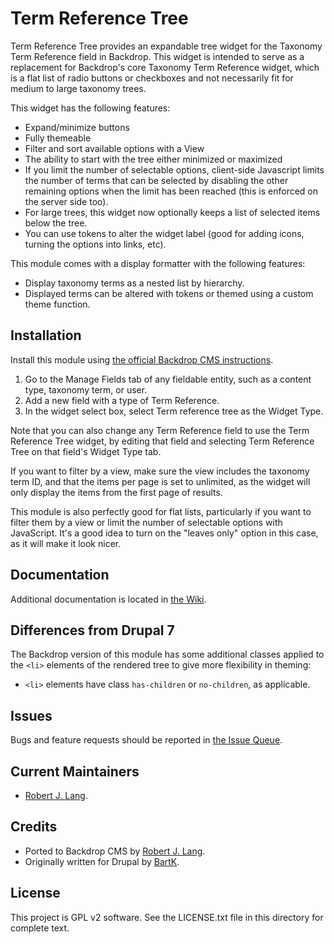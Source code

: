 Term Reference Tree
======================

Term Reference Tree provides an expandable tree widget for the Taxonomy Term
Reference field in Backdrop. This widget is intended to serve as a replacement
for Backdrop's core Taxonomy Term Reference widget, which is a flat list of
radio buttons or checkboxes and not necessarily fit for medium to large taxonomy
trees.

This widget has the following features:

* Expand/minimize buttons
* Fully themeable
* Filter and sort available options with a View
* The ability to start with the tree either minimized or maximized
* If you limit the number of selectable options, client-side Javascript limits
the number of terms that can be selected by disabling the other remaining
options when the limit has been reached (this is enforced on the server side
too).
* For large trees, this widget now optionally keeps a list of selected items
below the tree.
* You can use tokens to alter the widget label (good for adding icons, turning
the options into links, etc).

This module comes with a display formatter with the following features:

* Display taxonomy terms as a nested list by hierarchy.
* Displayed terms can be altered with tokens or themed using a custom theme
function.

Installation
------------

Install this module using [the official Backdrop CMS instructions](  https://backdropcms.org/guide/modules).

1. Go to the Manage Fields tab of any fieldable entity, such as a content type,
taxonomy term, or user.
2. Add a new field with a type of Term Reference.
3. In the widget select box, select Term reference tree as the Widget Type.

Note that you can also change any Term Reference field to use the Term Reference
Tree widget, by editing that field and selecting Term Reference Tree on that
field's Widget Type tab.

If you want to filter by a view, make sure the view includes the taxonomy term
ID, and that the items per page is set to unlimited, as the widget will only
display the items from the first page of results.

This module is also perfectly good for flat lists, particularly if you want to
filter them by a view or limit the number of selectable options with JavaScript.
It's a good idea to turn on the "leaves only" option in this case, as it will
make it look nicer.

Documentation
-------------

Additional documentation is located in [the
Wiki](https://github.com/backdrop-contrib/term_reference_tree/wiki/Documentation).

Differences from Drupal 7
-------------------------

The Backdrop version of this module has some additional classes applied to the
`<li>` elements of the rendered tree to give more flexibility in theming:

* `<li>` elements have class `has-children` or `no-children`, as applicable.

Issues
------

Bugs and feature requests should be reported in [the Issue Queue](https://github.com/backdrop-contrib/term_reference_tree/issues).

Current Maintainers
-------------------

- [Robert J. Lang](https://github.com/bugfolder).

Credits
-------

- Ported to Backdrop CMS by [Robert J. Lang](https://github.com/bugfolder).
- Originally written for Drupal by [BartK](https://www.drupal.org/u/bartk).

License
-------

This project is GPL v2 software.
See the LICENSE.txt file in this directory for complete text.

